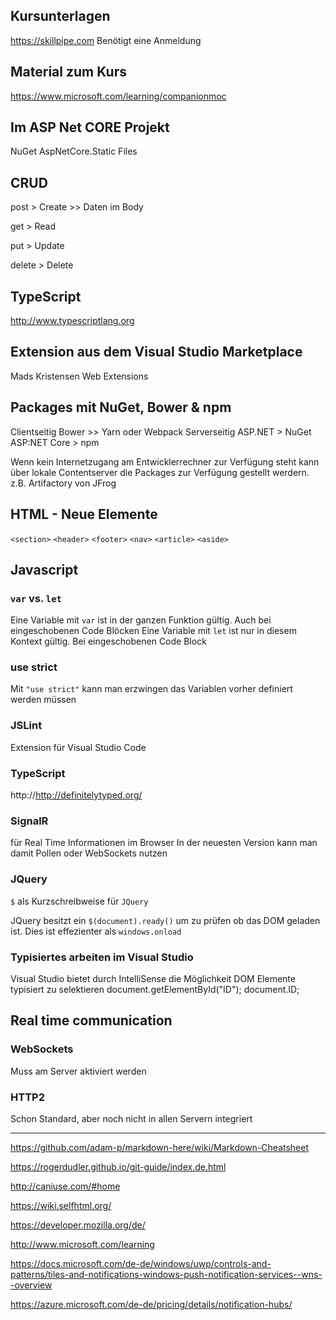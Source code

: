 ## Kursunterlagen
https://skillpipe.com
Benötigt eine Anmeldung

## Material zum Kurs
https://www.microsoft.com/learning/companionmoc


## Im ASP Net CORE Projekt
NuGet
AspNetCore.Static Files

## CRUD
post > Create >> Daten im Body

get > Read

put > Update

delete > Delete

## TypeScript
http://www.typescriptlang.org

## Extension aus dem Visual Studio Marketplace
Mads Kristensen
Web Extensions

## Packages mit NuGet, Bower & npm
Clientseitig Bower >> Yarn oder Webpack
Serverseitig
     ASP.NET > NuGet
     ASP:NET Core > npm


Wenn kein Internetzugang am Entwicklerrechner zur Verfügung steht kann über lokale Contentserver die Packages zur Verfügung gestellt werdern. z.B. Artifactory von JFrog


## HTML - Neue Elemente
`<section>`
`<header>`
`<footer>`
`<nav>`
`<article>`
`<aside>`

## Javascript
### `var` vs. `let`
Eine Variable mit `var` ist in der ganzen Funktion gültig. Auch bei eingeschobenen Code Blöcken
Eine Variable mit `let` ist nur in diesem Kontext gültig. Bei eingeschobenen Code Block

### use strict
Mit `"use strict"` kann man erzwingen das Variablen vorher definiert werden müssen

### JSLint
Extension für Visual Studio Code

### TypeScript
http://http://definitelytyped.org/

### SignalR 
für Real Time Informationen im Browser
In der neuesten Version kann man damit Pollen oder WebSockets nutzen

### JQuery 
`$` als Kurzschreibweise für `JQuery`

JQuery besitzt ein `$(document).ready()` um zu prüfen ob das DOM geladen ist. Dies ist effezienter als `windows.onload`

### Typisiertes arbeiten im Visual Studio
Visual Studio bietet durch IntelliSense die Möglichkeit DOM Elemente typisiert zu selektieren
document.getElementById("ID");
document.ID;


## Real time communication
### WebSockets
Muss am Server aktiviert werden

### HTTP2
Schon Standard, aber noch nicht in allen Servern integriert

---
https://github.com/adam-p/markdown-here/wiki/Markdown-Cheatsheet

https://rogerdudler.github.io/git-guide/index.de.html

http://caniuse.com/#home

https://wiki.selfhtml.org/

https://developer.mozilla.org/de/

http://www.microsoft.com/learning

https://docs.microsoft.com/de-de/windows/uwp/controls-and-patterns/tiles-and-notifications-windows-push-notification-services--wns--overview

https://azure.microsoft.com/de-de/pricing/details/notification-hubs/

